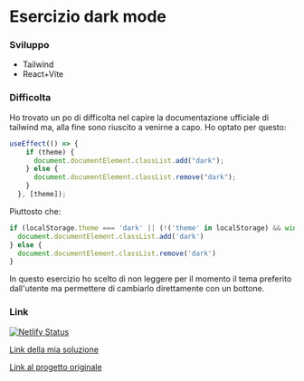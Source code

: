 # Esercizio dark mode

### Sviluppo

- Tailwind
- React+Vite

### Difficolta

Ho trovato un po di difficolta nel capire la documentazione ufficiale di tailwind ma, alla fine sono riuscito
a venirne a capo.
Ho optato per questo:
```js
useEffect(() => {
    if (theme) {
      document.documentElement.classList.add("dark");
    } else {
      document.documentElement.classList.remove("dark");
    }
  }, [theme]);
```
Piuttosto che:
```js
if (localStorage.theme === 'dark' || (!('theme' in localStorage) && window.matchMedia('(prefers-color-scheme: dark)').matches)) {
  document.documentElement.classList.add('dark')
} else {
  document.documentElement.classList.remove('dark')
}
```
In questo esercizio ho scelto di non leggere per il momento il tema preferito dall'utente
ma permettere di cambiarlo direttamente con un bottone.


### Link

[![Netlify Status](https://api.netlify.com/api/v1/badges/1229a686-1898-47d7-9afb-c110a4f32467/deploy-status)](https://app.netlify.com/sites/app-dark-mode/deploys)

[Link della mia soluzione](https://app-dark-mode.netlify.app/)

[Link al progetto originale](https://dark-mode-tutorial.netlify.app/)
